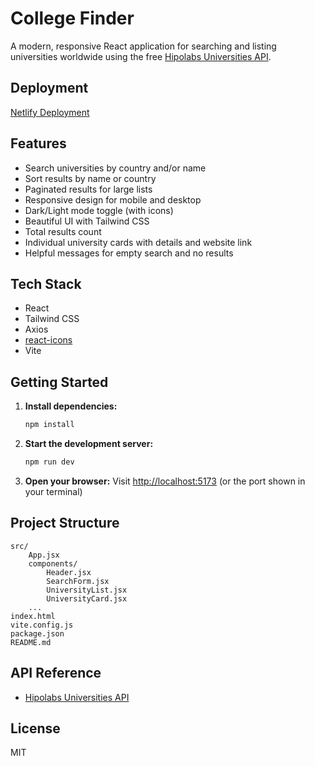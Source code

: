 # College Finder

A modern, responsive React application for searching and listing universities worldwide using the free [Hipolabs Universities API](http://universities.hipolabs.com/search?).

## Deployment
[Netlify Deployment](https://college-finder-app.netlify.app)

## Features

- Search universities by country and/or name
- Sort results by name or country
- Paginated results for large lists
- Responsive design for mobile and desktop
- Dark/Light mode toggle (with icons)
- Beautiful UI with Tailwind CSS
- Total results count
- Individual university cards with details and website link
- Helpful messages for empty search and no results

## Tech Stack

- React
- Tailwind CSS
- Axios
- [react-icons](https://react-icons.github.io/react-icons/)
- Vite

## Getting Started

1. **Install dependencies:**
    ```sh
    npm install
    ```
2. **Start the development server:**
    ```sh
    npm run dev
    ```
3. **Open your browser:**
   Visit [http://localhost:5173](http://localhost:5173) (or the port shown in your terminal)

## Project Structure

```
src/
	App.jsx
	components/
		Header.jsx
		SearchForm.jsx
		UniversityList.jsx
		UniversityCard.jsx
	...
index.html
vite.config.js
package.json
README.md
```

## API Reference

- [Hipolabs Universities API](http://universities.hipolabs.com/)

## License

MIT
